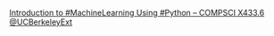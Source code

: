 [Introduction to #MachineLearning Using #Python – COMPSCI X433.6   @UCBerkeleyExt](https://qi.tc/qi/113437)